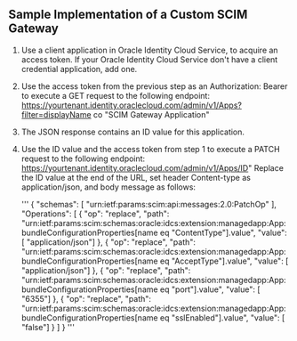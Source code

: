 ## Sample Implementation of a Custom SCIM Gateway

1. Use a client application in Oracle Identity Cloud Service, to acquire an access token. If your Oracle Identity Cloud Service don't have a client credential application, add one.
2. Use the access token from the previous step as an Authorization: Bearer to execute a GET request to the following endpoint: https://yourtenant.identity.oraclecloud.com/admin/v1/Apps?filter=displayName co "SCIM Gateway Application"
3. The JSON response contains an ID value for this application.
3. Use the ID value and the access token from step 1 to execute a PATCH request to the following endpoint: https://yourtenant.identity.oraclecloud.com/admin/v1/Apps/ID"
   Replace the ID value at the end of the URL, set header Content-type as application/json, and body message as follows:

   '''
   {
  "schemas": [
    "urn:ietf:params:scim:api:messages:2.0:PatchOp"
  ],
  "Operations": [
     {
      "op": "replace",
      "path": "urn:ietf:params:scim:schemas:oracle:idcs:extension:managedapp:App:bundleConfigurationProperties[name eq \"ContentType\"].value",
      "value": [ "application/json"]
    },
     {
      "op": "replace",
      "path": "urn:ietf:params:scim:schemas:oracle:idcs:extension:managedapp:App:bundleConfigurationProperties[name eq \"AcceptType\"].value",
      "value": [ "application/json"]
    },
     {
      "op": "replace",
      "path": "urn:ietf:params:scim:schemas:oracle:idcs:extension:managedapp:App:bundleConfigurationProperties[name eq \"port\"].value",
      "value": [ "6355"]
    },
     {
      "op": "replace",
      "path": "urn:ietf:params:scim:schemas:oracle:idcs:extension:managedapp:App:bundleConfigurationProperties[name eq \"sslEnabled"].value",
      "value": [ "false"]
    }
  ]
}
'''
